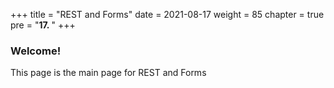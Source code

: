 +++
title = "REST and Forms"
date = 2021-08-17
weight = 85
chapter = true
pre = "<b>17.  </b>"
+++
### Welcome!
This page is the main page for REST and Forms

